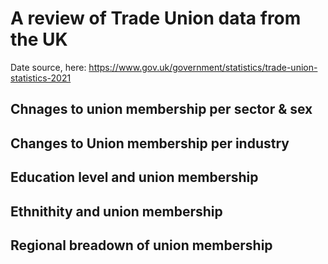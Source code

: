 # A review of Trade Union data from the UK
Date source, here: https://www.gov.uk/government/statistics/trade-union-statistics-2021

## Chnages to union membership per sector & sex

## Changes to Union membership per industry

## Education level and union membership

## Ethnithity and union membership

## Regional breadown of union membership
